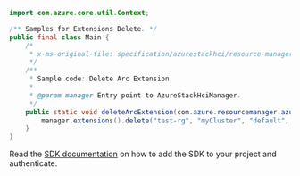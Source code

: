 ```java
import com.azure.core.util.Context;

/** Samples for Extensions Delete. */
public final class Main {
    /*
     * x-ms-original-file: specification/azurestackhci/resource-manager/Microsoft.AzureStackHCI/stable/2022-05-01/examples/DeleteExtension.json
     */
    /**
     * Sample code: Delete Arc Extension.
     *
     * @param manager Entry point to AzureStackHciManager.
     */
    public static void deleteArcExtension(com.azure.resourcemanager.azurestackhci.AzureStackHciManager manager) {
        manager.extensions().delete("test-rg", "myCluster", "default", "MicrosoftMonitoringAgent", Context.NONE);
    }
}
```

Read the [SDK documentation](https://github.com/Azure/azure-sdk-for-java/blob/azure-resourcemanager-azurestackhci_1.0.0-beta.3/sdk/azurestackhci/azure-resourcemanager-azurestackhci/README.md) on how to add the SDK to your project and authenticate.
